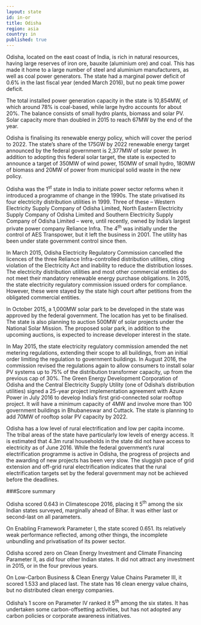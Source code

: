 ```yaml
---
layout: state
id: in-or
title: Odisha
region: asia
country: in
published: true
---
```

Odisha, located on the east coast of India, is rich in natural resources, having large reserves of iron ore, bauxite (aluminium ore) and coal. This has made it home to a large number of steel and aluminium manufacturers, as well as coal power generators. The state had a marginal power deficit of 0.6% in the last fiscal year (ended March 2016), but no peak time power deficit.  

The total installed power generation capacity in the state is 10,854MW, of which around 78% is coal-based, while large hydro accounts for about 20%. The balance consists of small hydro plants, biomass and solar PV. Solar capacity more than doubled in 2015 to reach 67MW by the end of the year. 

Odisha is finalising its renewable energy policy, which will cover the period to 2022. The state’s share of the 175GW by 2022 renewable energy target announced by the federal government is 2,377MW of solar power. In addition to adopting this federal solar target, the state is expected to announce a target of 350MW of wind power, 150MW of small hydro, 180MW of biomass and 20MW of power from municipal solid waste in the new policy. 

Odisha was the 1<sup>st</sup> state in India to initiate power sector reforms when it introduced a programme of change in the 1990s. The state privatised its four electricity distribution utilities in 1999. Three of these – Western Electricity Supply Company of Odisha Limited, North Eastern Electricity Supply Company of Odisha Limited and Southern Electricity Supply Company of Odisha Limited – were, until recently, owned by India’s largest private power company Reliance Infra. The 4<sup>th</sup> was initially under the control of AES Transpower, but it left the business in 2001. The utility has been under state government control since then.

In March 2015, Odisha Electricity Regulatory Commission cancelled the licences of the three Reliance Infra-controlled distribution utilities, citing violation of the Electricity Act and inability to reduce the distribution losses. 
The electricity distribution utilities and most other commercial entities do not meet their mandatory renewable energy purchase obligations. In 2015, the state electricity regulatory commission issued orders for compliance. However, these were stayed by the state high court after petitions from the obligated commercial entities.

In October 2015, a 1,000MW solar park to be developed in the state was approved by the federal government. The location has yet to be finalised. The state is also planning to auction 500MW of solar projects under the National Solar Mission. The proposed solar park, in addition to the upcoming auctions, is expected to increase developer interest in the state. 

In May 2015, the state electricity regulatory commission amended the net metering regulations, extending their scope to all buildings, from an initial order limiting the regulation to government buildings. In August 2016, the commission revised the regulations again to allow consumers to install solar PV systems up to 75% of the distribution transformer capacity, up from the previous cap of 30%. 
The Green Energy Development Corporation of Odisha and the Central Electricity Supply Utility (one of Odisha’s distribution utilities) signed a 25-year project implementation agreement with Azure Power in July 2016 to develop India’s first grid-connected solar rooftop project. It will have a minimum capacity of 4MW and involve more than 100 government buildings in Bhubaneswar and Cuttack. The state is planning to add 70MW of rooftop solar PV capacity by 2022.

Odisha has a low level of rural electrification and low per capita income. The tribal areas of the state have particularly low levels of energy access. It is estimated that 4.3m rural households in the state did not have access to electricity as of June 2016. While the federal government’s rural electrification programme is active in Odisha, the progress of projects and the awarding of new projects has been very slow. The sluggish pace of grid extension and off-grid rural electrification indicates that the rural electrification targets set by the federal government may not be achieved before the deadlines.


###Score summary

Odisha scored 0.643 in Climatescope 2016, placing it 5<sup>th</sup> among the six Indian states surveyed, marginally ahead of Bihar. It was either last or second-last on all parameters.

On Enabling Framework Parameter I, the state scored 0.651. Its relatively weak performance reflected, among other things, the incomplete unbundling and privatisation of its power sector. 

Odisha scored zero on Clean Energy Investment and Climate Financing Parameter II, as did four other Indian states. It did not attract any investment in 2015, or in the four previous years.

On Low-Carbon Business & Clean Energy Value Chains Parameter III, it scored 1.533 and placed last. The state has 16 clean energy value chains, but no distributed clean energy companies. 

Odisha’s 1 score on Parameter IV ranked it 5<sup>th</sup> among the six states. It has undertaken some carbon-offsetting activities, but has not adopted any carbon policies or corporate awareness initiatives.
